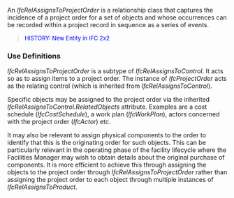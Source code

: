 ﻿An _IfcRelAssignsToProjectOrder_ is a relationship class that captures the incidence of a project order for a set of objects and whose occurrences can be recorded within a project record in sequence as a series of events.

> <font color="#0000FF" size="-1">HISTORY: New Entity in IFC
		2x2</font>

### Use Definitions
_IfcRelAssignsToProjectOrder_ is a subtype of _IfcRelAssignsToControl_. It acts so as to assign items to a project order. The instance of _IfcProjectOrder_ acts as the relating control (which is inherited from _IfcRelAssignsToControl_).

Specific objects may be assigned to the project order via the inherited _IfcRelAssignsToControl.RelatedObjects_ attribute. Examples are a cost schedule (_IfcCostSchedule_), a work plan (_IfcWorkPlan_), actors concerned with the project order (_IfcActor_) etc.

It may also be relevant to assign physical components to the order to identify that this is the originating order for such objects. This can be particularly relevant in the operating phase of the facility lifecycle where the Facilities Manager may wish to obtain details about the original purchase of components. It is more efficient to achieve this through assigning the objects to the project order through _IfcRelAssignsToProjectOrder_ rather than assigning the project order to each object through multiple instances of _IfcRelAssignsToProduct_.
